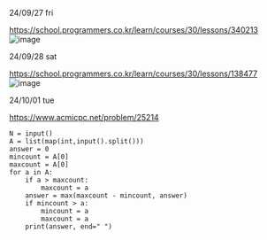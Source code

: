 24/09/27 fri

https://school.programmers.co.kr/learn/courses/30/lessons/340213
![image](https://github.com/user-attachments/assets/0fde5432-3055-448b-a839-104d5c2fd758)


24/09/28 sat

https://school.programmers.co.kr/learn/courses/30/lessons/138477
![image](https://github.com/user-attachments/assets/2190f905-adec-4f1d-947f-5cd6313b289b)

24/10/01 tue

https://www.acmicpc.net/problem/25214
```
N = input()
A = list(map(int,input().split()))
answer = 0
mincount = A[0]
maxcount = A[0]
for a in A:
    if a > maxcount:
        maxcount = a
    answer = max(maxcount - mincount, answer)
    if mincount > a:
        mincount = a
        maxcount = a
    print(answer, end=" ")
```
